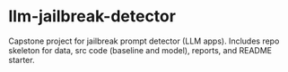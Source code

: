 # llm-jailbreak-detector
Capstone project for jailbreak prompt detector (LLM apps). Includes repo skeleton for data, src code (baseline and model), reports, and README starter.
